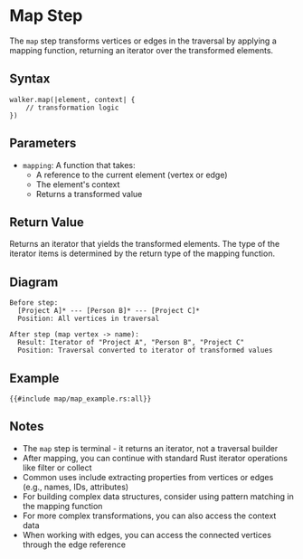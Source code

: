 # Map Step

The `map` step transforms vertices or edges in the traversal by applying a mapping function, returning an iterator over
the transformed elements.

## Syntax

```rust,noplayground
walker.map(|element, context| {
    // transformation logic
})
```

## Parameters

- `mapping`: A function that takes:
    - A reference to the current element (vertex or edge)
    - The element's context
    - Returns a transformed value

## Return Value

Returns an iterator that yields the transformed elements. The type of the iterator items is determined by the return
type of the mapping function.

## Diagram

```bob
Before step:
  [Project A]* --- [Person B]* --- [Project C]*
  Position: All vertices in traversal

After step (map vertex -> name):
  Result: Iterator of "Project A", "Person B", "Project C"
  Position: Traversal converted to iterator of transformed values
```

## Example

```rust,noplayground
{{#include map/map_example.rs:all}}
```

## Notes

- The `map` step is terminal - it returns an iterator, not a traversal builder
- After mapping, you can continue with standard Rust iterator operations like filter or collect
- Common uses include extracting properties from vertices or edges (e.g., names, IDs, attributes)
- For building complex data structures, consider using pattern matching in the mapping function
- For more complex transformations, you can also access the context data
- When working with edges, you can access the connected vertices through the edge reference